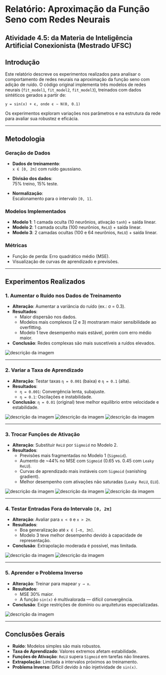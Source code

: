 # Relatório: Aproximação da Função Seno com Redes Neurais
## Atividade 4.5: da Materia de Inteligência Artificial Conexionista (Mestrado UFSC)

## Introdução

Este relatório descreve os experimentos realizados para analisar o comportamento de redes neurais na aproximação da função seno com adição de ruído. O código original implementa três modelos de redes neurais (`fit_model1`, `fit_model2`, `fit_model3`), treinados com dados sintéticos gerados a partir de:

`y = sin(x) + ϵ, onde ϵ ∼ N(0, 0.1)`

Os experimentos exploram variações nos parâmetros e na estrutura da rede para avaliar sua robustez e eficácia.

---

## Metodologia

### Geração de Dados

- **Dados de treinamento**:  
  `x ∈ [0, 2π]` com ruído gaussiano.

- **Divisão dos dados**:  
  75% treino, 15% teste.

- **Normalização**:  
  Escalonamento para o intervalo `[0, 1]`.

### Modelos Implementados

- **Modelo 1**: 1 camada oculta (10 neurônios, ativação `tanh`) + saída linear.
- **Modelo 2**: 1 camada oculta (100 neurônios, `ReLU`) + saída linear.
- **Modelo 3**: 2 camadas ocultas (100 e 64 neurônios, `ReLU`) + saída linear.

### Métricas

- Função de perda: Erro quadrático médio (MSE).
- Visualização de curvas de aprendizado e previsões.

---

## Experimentos Realizados

### 1. Aumentar o Ruído nos Dados de Treinamento

- **Alteração**: Aumentar a variância do ruído (ex.: σ = 0.3).
- **Resultados**:
  - Maior dispersão nos dados.
  - Modelos mais complexos (2 e 3) mostraram maior sensibilidade ao overfitting.
  - Modelo 1 teve desempenho mais estável, porém com erro médio maior.
- **Conclusão**: Redes complexas são mais suscetíveis a ruídos elevados.

![descrição da imagem](img/1)


---

### 2. Variar a Taxa de Aprendizado

- **Alteração**: Testar taxas `η = 0.001` (baixa) e `η = 0.1` (alta).
- **Resultados**:
  - `η = 0.001`: Convergência lenta, subajuste.
  - `η = 0.1`: Oscilações e instabilidade.
- **Conclusão**: `η = 0.01` (original) teve melhor equilíbrio entre velocidade e estabilidade.

![descrição da imagem](img/21.png)
![descrição da imagem](img/22.png)
![descrição da imagem](img/23.png)

---

### 3. Trocar Funções de Ativação

- **Alteração**: Substituir `ReLU` por `Sigmoid` no Modelo 2.
- **Resultados**:
  - Previsões mais fragmentadas no Modelo 1 (`Sigmoid`).
  - Aumento de ~44% no MSE com `Sigmoid` (0.65 vs. 0.45 com `Leaky ReLU`).
  - Curvas de aprendizado mais instáveis com `Sigmoid` (vanishing gradient).
  - Melhor desempenho com ativações não saturadas (`Leaky ReLU`, `ELU`).

![descrição da imagem](img/31.png)
![descrição da imagem](img/32.png)
![descrição da imagem](img/33.png)

---

### 4. Testar Entradas Fora do Intervalo `[0, 2π]`

- **Alteração**: Avaliar para `x < 0` e `x > 2π`.
- **Resultados**:
  - Boa generalização até `x ∈ [−π, 3π]`.
  - Modelo 3 teve melhor desempenho devido à capacidade de representação.
- **Conclusão**: Extrapolação moderada é possível, mas limitada.

![descrição da imagem](img/41.png)
![descrição da imagem](img/42.png)

---

### 5. Aprender o Problema Inverso

- **Alteração**: Treinar para mapear `y → x`.
- **Resultados**:
  - MSE 30% maior.
  - A função `sin(x)` é multivalorada — difícil convergência.
- **Conclusão**: Exige restrições de domínio ou arquiteturas especializadas.

![descrição da imagem](img/51.png)

---

## Conclusões Gerais

- **Ruído**: Modelos simples são mais robustos.
- **Taxa de Aprendizado**: Valores extremos afetam estabilidade.
- **Funções de Ativação**: `ReLU` supera `Sigmoid` em tarefas não lineares.
- **Extrapolação**: Limitada a intervalos próximos ao treinamento.
- **Problema Inverso**: Difícil devido à não injetividade de `sin(x)`.

